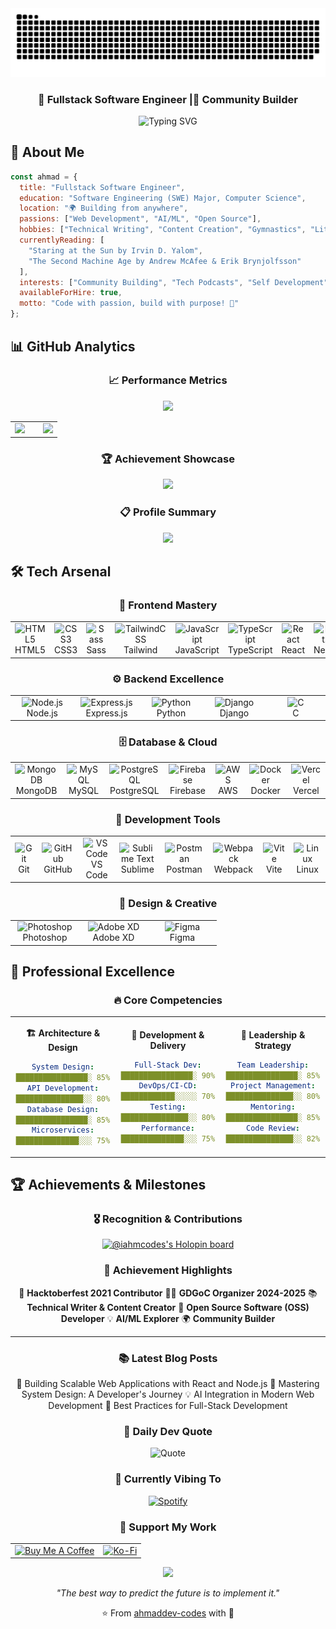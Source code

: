<div align="center">
<!-- Snake Animation -->
<picture>
  <source media="(prefers-color-scheme: dark)" srcset="https://raw.githubusercontent.com/platane/snk/output/github-contribution-grid-snake-dark.svg">
  <source media="(prefers-color-scheme: light)" srcset="https://raw.githubusercontent.com/platane/snk/output/github-contribution-grid-snake.svg">
  <img alt="github contribution grid snake animation" src="https://raw.githubusercontent.com/platane/snk/output/github-contribution-grid-snake.svg">
</picture>
  
### 🚀 Fullstack Software Engineer |🌟 Community Builder
<!-- Animated Typing Effect -->
<img src="https://readme-typing-svg.herokuapp.com?font=Fira+Code&weight=600&size=22&duration=3000&pause=1000&color=36BCF7&center=true&vCenter=true&width=700&lines=Welcome+to+my+Digital+Playground!+🎮;Building+Tomorrow's+Web+Today+🌐;Passionate+Fullstack+Developer+💻;Open+Source+Enthusiast+🔥;AI+%26+Machine+Learning+Explorer+🤖;Always+Coding%2C+Always+Learning+📚" alt="Typing SVG" />

</div>

## 🎯 About Me
```javascript
const ahmad = {
  title: "Fullstack Software Engineer",
  education: "Software Engineering (SWE) Major, Computer Science",
  location: "🌍 Building from anywhere",
  passions: ["Web Development", "AI/ML", "Open Source"],
  hobbies: ["Technical Writing", "Content Creation", "Gymnastics", "Literature"],
  currentlyReading: [
    "Staring at the Sun by Irvin D. Yalom",
    "The Second Machine Age by Andrew McAfee & Erik Brynjolfsson"
  ],
  interests: ["Community Building", "Tech Podcasts", "Self Development"],
  availableForHire: true,
  motto: "Code with passion, build with purpose! 🚀"
};
```

## 📊 GitHub Analytics

<div align="center">

### 📈 Performance Metrics
<img width="90%" src="https://github-readme-streak-stats.herokuapp.com/?user=ahmaddev-codes&theme=radical&hide_border=true&background=0D1117&stroke=FF6B6B&ring=4ECDC4&fire=FF6B6B&currStreakLabel=4ECDC4&sideNums=FFFFFF&currStreakNum=FFFFFF&dates=FFFFFF&sideLabels=FFFFFF"/>
<table>
<tr>
<td width="60%">
<img height="200em" src="https://github-readme-stats.vercel.app/api?username=ahmaddev-codes&show_icons=true&theme=radical&include_all_commits=true&count_private=true&hide_border=true&bg_color=0D1117&title_color=FF6B6B&icon_color=4ECDC4&text_color=FFFFFF"/>
</td>
<td width="50%">
<img height="200em" src="https://github-readme-stats.vercel.app/api/top-langs/?username=ahmaddev-codes&layout=compact&langs_count=8&theme=radical&hide_border=true&bg_color=0D1117&title_color=FF6B6B&text_color=FFFFFF"/>
</td>
</tr>
</table>

### 🏆 Achievement Showcase

<img width="100%" src="https://github-profile-trophy.vercel.app/?username=ahmaddev-codes&theme=radical&no-frame=true&no-bg=true&margin-w=4&column=7&title=MultiLanguage,Followers,Stars,Commits,PullRequest,Issues,Repositories"/>

### 📋 Profile Summary

<img width="100%" src="https://github-profile-summary-cards.vercel.app/api/cards/profile-details?username=ahmaddev-codes&theme=radical"/>

</div>



## 🛠️ Tech Arsenal

<div align="center">

### 🎨 Frontend Mastery
<table>
<tr>
<td align="center" width="96">
<img src="https://skillicons.dev/icons?i=html" width="48" height="48" alt="HTML5" />
<br>HTML5
</td>
<td align="center" width="96">
<img src="https://skillicons.dev/icons?i=css" width="48" height="48" alt="CSS3" />
<br>CSS3
</td>
<td align="center" width="96">
<img src="https://skillicons.dev/icons?i=sass" width="48" height="48" alt="Sass" />
<br>Sass
</td>
<td align="center" width="96">
<img src="https://skillicons.dev/icons?i=tailwind" width="48" height="48" alt="TailwindCSS" />
<br>Tailwind
</td>
<td align="center" width="96">
<img src="https://skillicons.dev/icons?i=js" width="48" height="48" alt="JavaScript" />
<br>JavaScript
</td>
<td align="center" width="96">
<img src="https://skillicons.dev/icons?i=ts" width="48" height="48" alt="TypeScript" />
<br>TypeScript
</td>
<td align="center" width="96">
<img src="https://skillicons.dev/icons?i=react" width="48" height="48" alt="React" />
<br>React
</td>
<td align="center" width="96">
<img src="https://skillicons.dev/icons?i=nextjs" width="48" height="48" alt="Next.js" />
<br>Next.js
</td>
</tr>
</table>

### ⚙️ Backend Excellence
<table>
<tr>
<td align="center" width="96">
<img src="https://skillicons.dev/icons?i=nodejs" width="48" height="48" alt="Node.js" />
<br>Node.js
</td>
<td align="center" width="96">
<img src="https://skillicons.dev/icons?i=express" width="48" height="48" alt="Express.js" />
<br>Express.js
</td>
<td align="center" width="96">
<img src="https://skillicons.dev/icons?i=python" width="48" height="48" alt="Python" />
<br>Python
</td>
<td align="center" width="96">
<img src="https://skillicons.dev/icons?i=django" width="48" height="48" alt="Django" />
<br>Django
</td>
<td align="center" width="96">
<img src="https://skillicons.dev/icons?i=c" width="48" height="48" alt="C" />
<br>C
</td>
</tr>
</table>

### 🗄️ Database & Cloud
<table>
<tr>
<td align="center" width="96">
<img src="https://skillicons.dev/icons?i=mongodb" width="48" height="48" alt="MongoDB" />
<br>MongoDB
</td>
<td align="center" width="96">
<img src="https://skillicons.dev/icons?i=mysql" width="48" height="48" alt="MySQL" />
<br>MySQL
</td>
<td align="center" width="96">
<img src="https://skillicons.dev/icons?i=postgres" width="48" height="48" alt="PostgreSQL" />
<br>PostgreSQL
</td>
<td align="center" width="96">
<img src="https://skillicons.dev/icons?i=firebase" width="48" height="48" alt="Firebase" />
<br>Firebase
</td>
<td align="center" width="96">
<img src="https://skillicons.dev/icons?i=aws" width="48" height="48" alt="AWS" />
<br>AWS
</td>
<td align="center" width="96">
<img src="https://skillicons.dev/icons?i=docker" width="48" height="48" alt="Docker" />
<br>Docker
</td>

<td align="center" width="96">
<img src="https://skillicons.dev/icons?i=vercel" width="48" height="48" alt="Vercel" />
<br>Vercel
</td>
</tr>
</table>

### 🔧 Development Tools
<table>
<tr>
<td align="center" width="96">
<img src="https://skillicons.dev/icons?i=git" width="48" height="48" alt="Git" />
<br>Git
</td>
<td align="center" width="96">
<img src="https://skillicons.dev/icons?i=github" width="48" height="48" alt="GitHub" />
<br>GitHub
</td>
<td align="center" width="96">
<img src="https://skillicons.dev/icons?i=vscode" width="48" height="48" alt="VS Code" />
<br>VS Code
</td>
<td align="center" width="96">
<img src="https://skillicons.dev/icons?i=sublime" width="48" height="48" alt="Sublime Text" />
<br>Sublime
</td>
<td align="center" width="96">
<img src="https://skillicons.dev/icons?i=postman" width="48" height="48" alt="Postman" />
<br>Postman
</td>
<td align="center" width="96">
<img src="https://skillicons.dev/icons?i=webpack" width="48" height="48" alt="Webpack" />
<br>Webpack
</td>
<td align="center" width="96">
<img src="https://skillicons.dev/icons?i=vite" width="48" height="48" alt="Vite" />
<br>Vite
</td>
<td align="center" width="96">
<img src="https://skillicons.dev/icons?i=linux" width="48" height="48" alt="Linux" />
<br>Linux
</td>
</tr>
</table>

### 🎨 Design & Creative
<table>
<tr>
<td align="center" width="96">
<img src="https://skillicons.dev/icons?i=ps" width="48" height="48" alt="Photoshop" />
<br>Photoshop
</td>
<td align="center" width="96">
<img src="https://skillicons.dev/icons?i=xd" width="48" height="48" alt="Adobe XD" />
<br>Adobe XD
</td>
<td align="center" width="96">
<img src="https://skillicons.dev/icons?i=figma" width="48" height="48" alt="Figma" />
<br>Figma
</td>
</tr>
</table>

</div>

## 💼 Professional Excellence

<div align="center">

### 🔥 Core Competencies
<table>
<tr>
<td align="center" width="33%">

**🏗️ Architecture & Design**
```yaml
System Design:
████████████████░ 85%
API Development:
███████████████░░ 80%
Database Design:
████████████████░ 85%
Microservices:
██████████████░░░ 75%
```

</td>
<td align="center" width="33%">

**🚀 Development & Delivery**
```yaml
Full-Stack Dev:
████████████████░ 90%
DevOps/CI-CD:
████████████░░░░░ 70%
Testing:
███████████████░░ 80%
Performance:
██████████████░░░ 75%
```

</td>
<td align="center" width="33%">

**🎯 Leadership & Strategy**
```yaml
Team Leadership:
████████████████░ 85%
Project Management:
███████████████░░ 80%
Mentoring:
████████████████░ 85%
Code Review:
███████████████░░ 82%
```
</td>
</tr>
</table>
</div>

## 🏆 Achievements & Milestones

<div align="center">

### 🎖️ Recognition & Contributions

[![@iahmcodes's Holopin board](https://holopin.me/iahmcodes)](https://holopin.io/@iahmcodes)

</td>

### 🌟 Achievement Highlights
🏅 **Hacktoberfest 2021 Contributor**
👨‍🏫 **GDGoC Organizer 2024-2025**
📚 **Technical Writer & Content Creator**
🤝 **Open Source Software (OSS) Developer**
💡 **AI/ML Explorer**
🌍 **Community Builder**


</div>

---

<div align="center">

### 📚 Latest Blog Posts
🚀 Building Scalable Web Applications with React and Node.js
🎯 Mastering System Design: A Developer's Journey
💡 AI Integration in Modern Web Development
🔧 Best Practices for Full-Stack Development

### 💭 Daily Dev Quote
![Quote](https://quotes-github-readme.vercel.app/api?type=horizontal&theme=shiny)

### 🎵 Currently Vibing To
[![Spotify](https://novatorem.vercel.app/api/spotify?background_color=0d1117&border_color=ffffff)](https://open.spotify.com/user/username)


### 🌟 Support My Work
<table>
<tr>
<td align="center">
<a href="https://www.buymeacoffee.com/ahmaddev">
<img src="https://cdn.buymeacoffee.com/buttons/v2/default-yellow.png" height="50" width="210" alt="Buy Me A Coffee"/>
</a>
</td>
<td align="center">
<a href="https://ko-fi.com/ahmaddev">
<img src="https://cdn.ko-fi.com/cdn/kofi3.png?v=3" height="50" width="210" alt="Ko-Fi"/>
</a>
</td>
</tr>
</table>

<img src="https://capsule-render.vercel.app/api?type=waving&color=gradient&customColorList=6,11,20&height=120&section=footer&text=Thanks%20for%20visiting!&fontSize=24&fontColor=fff&animation=twinkling&fontAlignY=65"/>

*"The best way to predict the future is to implement it."* 

⭐️ From [ahmaddev-codes](https://github.com/ahmaddev-codes) with 💖

</div>

